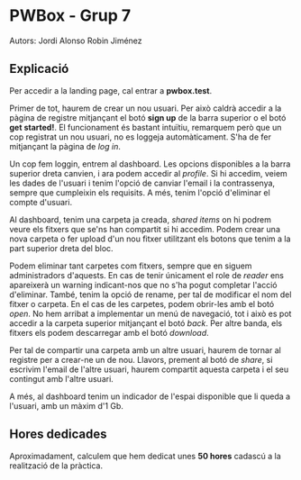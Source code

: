 # PWBox - Grup 7

Autors:
Jordi Alonso
Robin Jiménez

## Explicació

Per accedir a la landing page, cal entrar a **pwbox.test**.

Primer de tot, haurem de crear un nou usuari. Per això caldrà accedir a la pàgina de registre mitjançant el botó **sign up** de la barra superior o el botó **get started!**. 
El funcionament és bastant intuïtiu, remarquem però que un cop
registrat un nou usuari, no es loggeja automàticament. S'ha de fer
mitjançant la pàgina de *log in*.

Un cop fem loggin, entrem al dashboard. Les opcions disponibles a la barra superior dreta canvien, i ara podem accedir al *profile*. Si hi accedim, veiem les dades de l'usuari i tenim l'opció de canviar l'email i la contrassenya, sempre que cumpleixin els requisits. A més, tenim l'opció d'eliminar el compte d'usuari.

Al dashboard, tenim una carpeta ja creada, *shared items* on hi podrem veure els fitxers que se'ns han compartit si hi accedim. Podem crear una nova carpeta o fer upload d'un nou fitxer utilitzant els botons que tenim a la part superior dreta del bloc. 

Podem eliminar tant carpetes com fitxers, sempre que en siguem administradors d'aquests. En cas de tenir únicament el role de *reader* ens apareixerà un warning indicant-nos que no s'ha pogut completar l'acció d'eliminar. 
També, tenim la opció de rename, per tal de modificar el nom del fitxer o carpeta. En el cas de les carpetes, podem obrir-les amb el botó *open*. No hem arribat a implementar un menú de navegació, tot i això es pot accedir a la carpeta superior mitjançant el botó *back*. Per altre banda, els fitxers els podem descarregar amb el botó *download*.

Per tal de compartir una carpeta amb un altre usuari, haurem de tornar al registre per a crear-ne un de nou. Llavors, prement al botó de *share*, si escrivim l'email de l'altre usuari, haurem compartit aquesta carpeta i el seu contingut amb l'altre usuari.

A més, al dashboard tenim un indicador de l'espai disponible que li queda a l'usuari, amb un màxim d'1 Gb.


## Hores dedicades

Aproximadament, calculem que hem dedicat unes **50 hores** cadascú 
a la realització de la pràctica.
